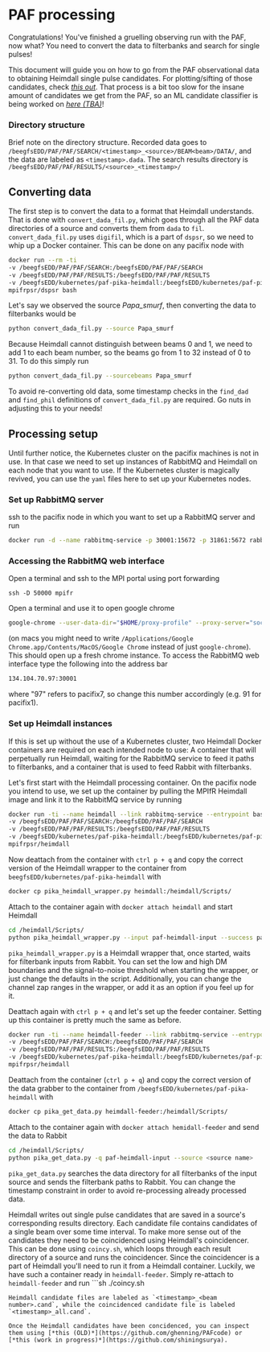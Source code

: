 # PAF processing

Congratulations! You've finished a gruelling observing run with the PAF, now what? You need to convert the data to filterbanks and search for single pulses!

This document will guide you on how to go from the PAF observational data to obtaining Heimdall single pulse candidates. For plotting/sifting of those candidates, check [*this out*](https://github.com/ghenning/PAFcode). That process is a bit too slow for the insane amount of candidates we get from the PAF, so an ML candidate classifier is being worked on [*here (TBA)*](https://github.com/shiningsurya)!

### Directory structure

Brief note on the directory structure. Recorded data goes to `/beegfsEDD/PAF/PAF/SEARCH/<timestamp>_<source>/BEAM<beam>/DATA/`, and the data are labeled as `<timestamp>.dada`. The search results directory is `/beegfsEDD/PAF/PAF/RESULTS/<source>_<timestamp>/`

## Converting data

The first step is to convert the data to a format that Heimdall understands. That is done with `convert_dada_fil.py`, which goes through all the PAF data directories of a source and converts them from `dada` to `fil`. `convert_dada_fil.py` uses `digifil`, which is a part of `dspsr`, so we need to whip up a Docker container. This can be done on any pacifix node with
```sh
docker run --rm -ti 
-v /beegfsEDD/PAF/PAF/SEARCH:/beegfsEDD/PAF/PAF/SEARCH 
-v /beegfsEDD/PAF/PAF/RESULTS:/beegfsEDD/PAF/PAF/RESULTS
-v /beegfsEDD/kubernetes/paf-pika-heimdall:/beegfsEDD/kubernetes/paf-pika-heimdall
mpifrpsr/dspsr bash
```
Let's say we observed the source *Papa_smurf*, then converting the data to filterbanks would be
```sh
python convert_dada_fil.py --source Papa_smurf
```
Because Heimdall cannot distinguish between beams 0 and 1, we need to add 1 to each beam number, so the beams go from 1 to 32 instead of 0 to 31. To do this simply run
```sh
python convert_dada_fil.py --sourcebeams Papa_smurf
```
To avoid re-converting old data, some timestamp checks in the `find_dad` and `find_phil` definitions of `convert_dada_fil.py` are required. Go nuts in adjusting this to your needs!

## Processing setup
Until further notice, the Kubernetes cluster on the pacifix machines is not in use. In that case we need to set up instances of RabbitMQ and Heimdall on each node that you want to use. If the Kubernetes cluster is magically revived, you can use the `yaml` files here to set up your Kubernetes nodes.
### Set up RabbitMQ server

ssh to the pacifix node in which you want to set up a RabbitMQ server and run
```sh
docker run -d --name rabbitmq-service -p 30001:15672 -p 31861:5672 rabbitmq:3.6-management
```
### Accessing the RabbitMQ web interface
Open a terminal and ssh to the MPI portal using port forwarding
```
ssh -D 50000 mpifr
```
Open a terminal and use it to open google chrome
```sh
google-chrome --user-data-dir="$HOME/proxy-profile" --proxy-server="socks5://localhost:50000"
```
(on macs you might need to write `/Applications/Google Chrome.app/Contents/MacOS/Google Chrome` instead of just `google-chrome`). This should open up a fresh chrome instance. To access the RabbitMQ web interface type the following into the address bar
```sh
134.104.70.97:30001
```
where "97" refers to pacifix7, so change this number accordingly (e.g. 91 for pacifix1).

### Set up Heimdall instances

If this is set up without the use of a Kubernetes cluster, two Heimdall Docker containers are required on each intended node to use: A container that will perpetually run Heimdall, waiting for the RabbitMQ service to feed it paths to filterbanks, and a container that is used to feed Rabbit with filterbanks.

Let's first start with the Heimdall processing container. On the pacifix node you intend to use, we set up the container by pulling the MPIfR Heimdall image and link it to the RabbitMQ service by running
```sh
docker run -ti --name heimdall --link rabbitmq-service --entrypoint bash 
-v /beegfsEDD/PAF/PAF/SEARCH:/beegfsEDD/PAF/PAF/SEARCH 
-v /beegfsEDD/PAF/PAF/RESULTS:/beegfsEDD/PAF/PAF/RESULTS
-v /beegfsEDD/kubernetes/paf-pika-heimdall:/beegfsEDD/kubernetes/paf-pika-heimdall
mpifrpsr/heimdall
```

Now deattach from the container with `ctrl p + q` and copy the correct version of the Heimdall wrapper to the container from `beegfsEDD/kubernetes/paf-pika-heimdall` with
```sh
docker cp pika_heimdall_wrapper.py heimdall:/heimdall/Scripts/
```
Attach to the container again with `docker attach heimdall` and start Heimdall
```sh
cd /heimdall/Scripts/
python pika_heimdall_wrapper.py --input paf-heimdall-input --success paf-heimdall-success --fail paf-heimdall-fail
```
`pika_heimdall_wrapper.py` is a Heimdall wrapper that, once started, waits for filterbank inputs from Rabbit. You can set the low and high DM boundaries and the signal-to-noise threshold when starting the wrapper, or just change the defaults in the script. Additionally, you can change the channel zap ranges in the wrapper, or add it as an option if you feel up for it.

Deattach again with `ctrl p + q` and let's set up the feeder container. Setting up this container is pretty much the same as before.
```sh
docker run -ti --name heimdall-feeder --link rabbitmq-service --entrypoint bash
-v /beegfsEDD/PAF/PAF/SEARCH:/beegfsEDD/PAF/PAF/SEARCH 
-v /beegfsEDD/PAF/PAF/RESULTS:/beegfsEDD/PAF/PAF/RESULTS
-v /beegfsEDD/kubernetes/paf-pika-heimdall:/beegfsEDD/kubernetes/paf-pika-heimdall
mpifrpsr/heimdall
```
Deattach from the container (`ctrl p + q`) and copy the correct version of the data grabber to the container from `/beegfsEDD/kubernetes/paf-pika-heimdall` with
```sh
docker cp pika_get_data.py heimdall-feeder:/heimdall/Scripts/
```
Attach to the container again with `docker attach hemidall-feeder` and send the data to Rabbit
```sh
cd /heimdall/Scripts/
python pika_get_data.py -q paf-heimdall-input --source <source name>
```
`pika_get_data.py` searches the data directory for all filterbanks of the input source and sends the filterbank paths to Rabbit. You can change the timestamp constraint in order to avoid re-processing already processed data.

Heimdall writes out single pulse candidates that are saved in a source's corresponding results directory. Each candidate file contains candidates of a single beam over some time interval. To make more sense out of the candidates they need to be coincidenced using Heimdall's coincidencer. This can be done using `coincy.sh`, which loops through each result directory of a source and runs the coincidencer. Since the coincidencer is a part of Heimdall you'll need to run it from a Heimdall container. Luckily, we have such a container ready in `heimdall-feeder`. Simply re-attach to `heimdall-feeder` and run ```sh
./coincy.sh <source name>
```
Heimdall candidate files are labeled as `<timestamp>_<beam number>.cand`, while the coincidenced candidate file is labeled `<timestamp>_all.cand`.

Once the Heimdall candidates have been concidenced, you can inspect them using [*this (OLD)*](https://github.com/ghenning/PAFcode) or [*this (work in progress)*](https://github.com/shiningsurya). 


